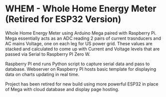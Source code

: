 # WHEM - Whole Home Energy Meter (Retired for ESP32 Version)
Whole Home Energy Meter using Arduino Mega paired with Raspberry Pi. Mega essentially acts as an ADC reading 2 pairs of current trasnducers and AC mains Voltage, one on each leg for US power grid. These values are stacked and calculated to come up with Current and Voltage levels that are passed via Serial to Raspberry PI Zero W.

Raspberry PI end runs Python script to capture serial data and pass to database. Webserver on Raspberry PI hosts basic template for displaying data on charts updating in real time.

Project has been retired for new build using more powerful ESP32 in place of Mega with cloud database and display page hosting.
